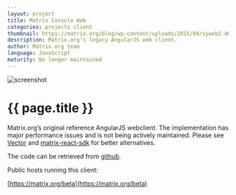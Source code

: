 ```yaml
---
layout: project
title: Matrix Console Web
categories: projects client
thumbnail: https://matrix.org/blog/wp-content/uploads/2015/04/syweb2-400x284.png
description: Matrix.org’s legacy AngularJS web client.
author: Matrix.org team
language: JavaScript
maturity: No longer maintained
---
```


![screenshot](https://matrix.org/blog/wp-content/uploads/2015/04/syweb2-1080x806.png "{{ page.title }}")

# {{ page.title }}
Matrix.org’s original reference AngularJS webclient. The implementation has major performance issues and is not being actively maintained. Please see [Vector](https://matrix.org/blog/project/vector) and [matrix-react-sdk](https://matrix.org/blog/project/matrix-react-sdk) for better alternatives.

The code can be retrieved from [github](https://github.com/matrix-org/matrix-angular-sdk).

Public hosts running this client:

[https://matrix.org/beta](https://matrix.org/beta)

